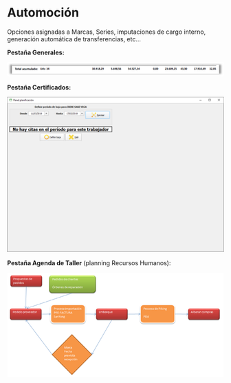 # Automoción

Opciones asignadas a Marcas, Series, imputaciones de cargo interno, generación automática de transferencias, etc...

**Pestaña Generales:**

![](../../../.gitbook/assets/image%20%28193%29.png)

**Pestaña Certificados:**

![](../../../.gitbook/assets/image%20%28328%29.png)

**Pestaña Agenda de Taller** \(planning Recursos Humanos\):

![](../../../.gitbook/assets/image%20%2854%29.png)

